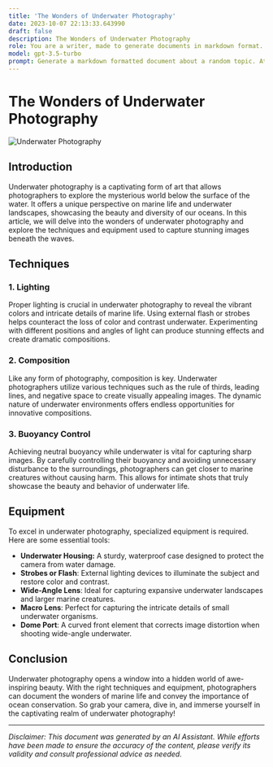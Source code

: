 ```yaml
---
title: 'The Wonders of Underwater Photography'
date: 2023-10-07 22:13:33.643990
draft: false
description: The Wonders of Underwater Photography
role: You are a writer, made to generate documents in markdown format. It is very important that all of the documents you generate are in valid markdown format.
model: gpt-3.5-turbo
prompt: Generate a markdown formatted document about a random topic. At the bottom, include a disclaimer explaining that the document was generated by you. The first line of the document should be the title. Make sure that the entire document is in proper markdown format, using a mix of various tags to make the document visually appealing.
---
```


# The Wonders of Underwater Photography

![Underwater Photography](https://example.com/photo.jpg)

## Introduction

Underwater photography is a captivating form of art that allows photographers to explore the mysterious world below the surface of the water. It offers a unique perspective on marine life and underwater landscapes, showcasing the beauty and diversity of our oceans. In this article, we will delve into the wonders of underwater photography and explore the techniques and equipment used to capture stunning images beneath the waves.

## Techniques

### 1. Lighting

Proper lighting is crucial in underwater photography to reveal the vibrant colors and intricate details of marine life. Using external flash or strobes helps counteract the loss of color and contrast underwater. Experimenting with different positions and angles of light can produce stunning effects and create dramatic compositions.

### 2. Composition

Like any form of photography, composition is key. Underwater photographers utilize various techniques such as the rule of thirds, leading lines, and negative space to create visually appealing images. The dynamic nature of underwater environments offers endless opportunities for innovative compositions.

### 3. Buoyancy Control

Achieving neutral buoyancy while underwater is vital for capturing sharp images. By carefully controlling their buoyancy and avoiding unnecessary disturbance to the surroundings, photographers can get closer to marine creatures without causing harm. This allows for intimate shots that truly showcase the beauty and behavior of underwater life.

## Equipment

To excel in underwater photography, specialized equipment is required. Here are some essential tools:

- **Underwater Housing:** A sturdy, waterproof case designed to protect the camera from water damage.
- **Strobes or Flash**: External lighting devices to illuminate the subject and restore color and contrast.
- **Wide-Angle Lens**: Ideal for capturing expansive underwater landscapes and larger marine creatures.
- **Macro Lens**: Perfect for capturing the intricate details of small underwater organisms.
- **Dome Port**: A curved front element that corrects image distortion when shooting wide-angle underwater.

## Conclusion

Underwater photography opens a window into a hidden world of awe-inspiring beauty. With the right techniques and equipment, photographers can document the wonders of marine life and convey the importance of ocean conservation. So grab your camera, dive in, and immerse yourself in the captivating realm of underwater photography!

---

*Disclaimer: This document was generated by an AI Assistant. While efforts have been made to ensure the accuracy of the content, please verify its validity and consult professional advice as needed.*